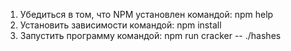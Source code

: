 1. Убедиться в том, что NPM установлен командой: npm help
2. Установить зависимости командой: npm install
3. Запустить программу командой: npm run cracker -- ./hashes
